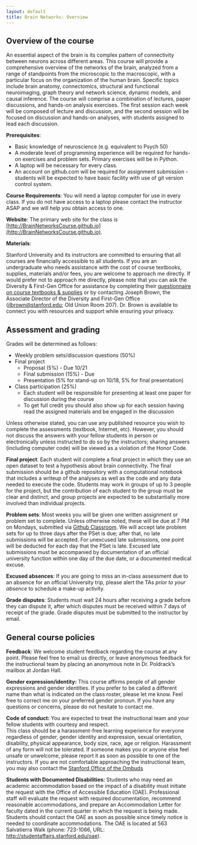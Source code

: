 ```yaml
---
layout: default
title: Brain Networks: Overview
---
```


## Overview of the course

An essential aspect of the brain is its complex pattern of connectivity between neurons across different areas.  This course will provide a comprehensive overview of the networks of the brain, analyzed from a range of standpoints from the microscopic to the macroscopic, with a particular focus on the organization of the human brain.  Specific topics include brain anatomy, connectomics, structural and functional neuroimaging, graph theory and network science, dynamic models, and causal inference. The course will comprise a combination of lectures, paper discussions, and hands-on analysis exercises.   The first session each week will be composed of lecture and discussion, and the second session will be focused on discussion and hands-on analyses, with students assigned to lead each discussion.

**Prerequisites**:

- Basic knowledge of neuroscience (e.g. equivalent to Psych 50)
- A moderate level of programming experience will be required for hands-on exercises and problem sets. Primary exercises will be in Python.
- A laptop will be necessary for every class.
- An account on github.com will be required for assignment submission - students will be expected to have basic facility with use of git version control system.

**Course Requirements**:  You will need a laptop computer for use in every class.  If you do not have access to a laptop please contact the instructor ASAP and we will help you obtain access to one.  

**Website**: The primary web site for the class is [http://BrainNetworksCourse.github.io](http://BrainNetworksCourse.github.io).  

**Materials**:

Stanford University and its instructors are committed to ensuring that all courses are financially accessible to all students. If you are an undergraduate who needs assistance with the cost of course textbooks, supplies, materials and/or fees, you are welcome to approach me directly. If would prefer not to approach me directly, please note that you can ask the Diversity & First-Gen Office for assistance by completing their [questionnaire on course textbooks & supplies](http://tinyurl.com/jpqbarn) or by contacting Joseph Brown, the Associate Director of the Diversity and First-Gen Office (jlbrown@stanford.edu; Old Union Room 207). Dr. Brown is available to connect you with resources and support while ensuring your privacy.

## Assessment and grading

Grades will be determined as follows:

- Weekly problem sets/discussion questions (50%)
- Final project
    - Proposal (5%) - Due 10/21
    - Final submission (15%) - Due
    - Presentation (5% for stand-up on 10/18, 5% for final presentation)
- Class participation (25%)
    - Each student will be responsible for presenting at least one paper for discussion during the course
    - To get full credit you should also show up for each session having read the assigned materials and be engaged in the discussion

Unless otherwise stated, you can use any published resource you wish to complete the assessments (textbook, Internet, etc).  However, you should not discuss the answers with your fellow students in person or electronically unless instructed to do so by the instructors; sharing answers (including computer code) will be viewed as a violation of the Honor Code.

**Final project**:
Each student will complete a final project in which they use an open dataset to test a hypothesis about brain connectivity.  The final submission should be a github repository with a computational notebook that includes a writeup of the analyses as well as the code and any data needed to execute the code.  Students may work in groups of up to 3 people for the project, but the contribution of each student to the group must be clear and distinct, and group projects are expected to be substantially more involved than individual projects.

**Problem sets**: Most weeks you will be given one written assignment or problem set to complete.  Unless otherwise noted, these will be due at 7 PM on Mondays, submitted via [Github Classroom](https://classroom.github.com/classrooms/42592663-brainnetworkscourse). We will accept late problem sets for up to three days after the PSet is due; after that, no late submissions will be accepted.  For unexcused late submissions, one point will be deducted for each day that the PSet is late.  Excused late submissions must be accompanied by documentation of an official university function within one day of the due date, or a documented medical excuse.

**Excused absences**: If you are going to miss an in-class assessment due to an absence for an official University trip, please alert the TAs *prior to your absence* to schedule a make-up activity.

**Grade disputes**:  Students must wait 24 hours after receiving a grade before they can dispute it, after which disputes must be received within 7 days of receipt of the grade. Grade disputes must be submitted to the instructor by email.

## General course policies
**Feedback**: We welcome student feedback regarding the course at any point.  Please feel free to email us directly, or leave anonymous feedback for the instructional team by placing an anonymous note in Dr. Poldrack’s mailbox at Jordan Hall.  

**Gender expression/identity:**
This course affirms people of all gender expressions and gender identities. If you prefer to be called a different name than what is indicated on the class roster, please let me know. Feel free to correct me on your preferred gender pronoun. If you have any questions or concerns, please do not hesitate to contact me.

**Code of conduct:**
You are expected to treat the instructional team and your fellow students with courtesy and respect.  
This class should be a harassment-free learning experience for everyone regardless of gender, gender identity and expression, sexual orientation, disability, physical appearance, body size, race, age or religion. Harassment of any form will not be tolerated.
If someone makes you or anyone else feel unsafe or unwelcome, please report it as soon as possible to one of the instructors. If you are not comfortable approaching the instructional team, you may also contact the [Stanford Office of the Ombuds](https://ombuds.stanford.edu/)

**Students with Documented Disabilities:**
Students who may need an academic accommodation based on the impact of a disability must initiate the request with the Office of Accessible Education (OAE).  Professional staff will evaluate the request with required documentation, recommend reasonable accommodations, and prepare an Accommodation Letter for faculty dated in the current quarter in which the request is being made. Students should contact the OAE as soon as possible since timely notice is needed to coordinate accommodations.  The OAE is located at 563 Salvatierra Walk (phone: 723-1066, URL: http://studentaffairs.stanford.edu/oae).
